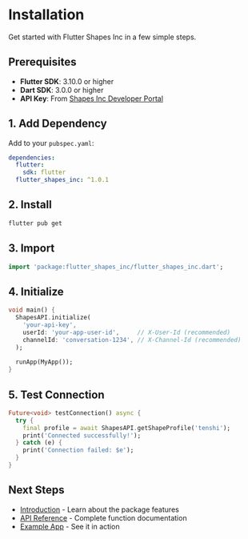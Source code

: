 # Installation

Get started with Flutter Shapes Inc in a few simple steps.

## Prerequisites

- **Flutter SDK**: 3.10.0 or higher
- **Dart SDK**: 3.0.0 or higher
- **API Key**: From [Shapes Inc Developer Portal](https://shapes.inc/developer)

## 1. Add Dependency

Add to your `pubspec.yaml`:

```yaml
dependencies:
  flutter:
    sdk: flutter
  flutter_shapes_inc: ^1.0.1
```

## 2. Install

```bash
flutter pub get
```

## 3. Import

```dart
import 'package:flutter_shapes_inc/flutter_shapes_inc.dart';
```

## 4. Initialize

```dart
void main() {
  ShapesAPI.initialize(
    'your-api-key',
    userId: 'your-app-user-id',     // X-User-Id (recommended)
    channelId: 'conversation-1234', // X-Channel-Id (recommended)
  );
  
  runApp(MyApp());
}
```

## 5. Test Connection

```dart
Future<void> testConnection() async {
  try {
    final profile = await ShapesAPI.getShapeProfile('tenshi');
    print('Connected successfully!');
  } catch (e) {
    print('Connection failed: $e');
  }
}
```

## Next Steps

- [Introduction](./index.md) - Learn about the package features
- [API Reference](../index.md#complete-function-list) - Complete function documentation
- [Example App](https://github.com/Ionic-Errrrs-Code/flutter_shapes_inc/tree/main/example) - See it in action